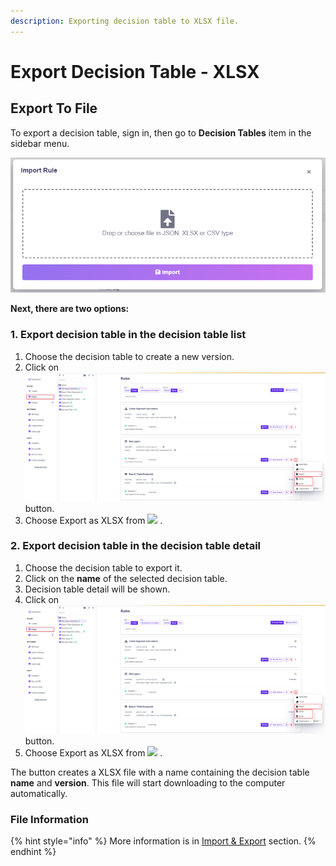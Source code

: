 ```yaml
---
description: Exporting decision table to XLSX file.
---
```


# Export Decision Table - XLSX

## Export To File

To export a decision table, sign in, then go to **Decision Tables** item in the sidebar menu.

![](<../../.gitbook/assets/image (121).png>)

**Next, there are two options:**

### **1.** Export decision table in the decision table list

1. Choose the decision table to create a new version.
2. Click on ![](../../.gitbook/assets/export.png) button.
3. Choose Export as XLSX from ![](../../.gitbook/assets/export-options.png) .

### 2. Export decision table in the decision table detail

1. Choose the decision table to export it.
2. Click on the **name** of the selected decision table.
3. Decision table detail will be shown.
4. Click on![](../../.gitbook/assets/export.png) button.
5. Choose Export as XLSX from ![](../../.gitbook/assets/export-options.png) .

The button creates a XLSX file with a name containing the decision table **name** and **version**. This file will start downloading to the computer automatically.

### File Information

{% hint style="info" %}
More information is in [Import & Export](./) section.
{% endhint %}
